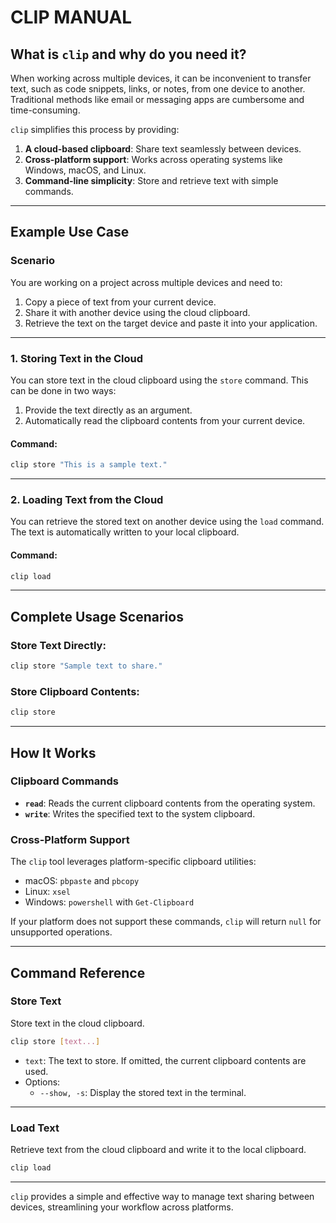 # CLIP MANUAL

## **What is `clip` and why do you need it?**

When working across multiple devices, it can be inconvenient to transfer text,
such as code snippets, links, or notes, from one device to another. Traditional
methods like email or messaging apps are cumbersome and time-consuming.

`clip` simplifies this process by providing:

1. **A cloud-based clipboard**: Share text seamlessly between devices.
2. **Cross-platform support**: Works across operating systems like Windows,
   macOS, and Linux.
3. **Command-line simplicity**: Store and retrieve text with simple commands.

---

## **Example Use Case**

### **Scenario**

You are working on a project across multiple devices and need to:

1. Copy a piece of text from your current device.
2. Share it with another device using the cloud clipboard.
3. Retrieve the text on the target device and paste it into your application.

---

### **1. Storing Text in the Cloud**

You can store text in the cloud clipboard using the `store` command. This can be
done in two ways:

1. Provide the text directly as an argument.
2. Automatically read the clipboard contents from your current device.

#### Command:

```bash
clip store "This is a sample text."
```

---

### **2. Loading Text from the Cloud**

You can retrieve the stored text on another device using the `load` command. The
text is automatically written to your local clipboard.

#### Command:

```bash
clip load
```

---

## **Complete Usage Scenarios**

### Store Text Directly:

```bash
clip store "Sample text to share."
```

### Store Clipboard Contents:

```bash
clip store
```

---

## **How It Works**

### **Clipboard Commands**

- **`read`**: Reads the current clipboard contents from the operating system.
- **`write`**: Writes the specified text to the system clipboard.

### **Cross-Platform Support**

The `clip` tool leverages platform-specific clipboard utilities:

- macOS: `pbpaste` and `pbcopy`
- Linux: `xsel`
- Windows: `powershell` with `Get-Clipboard`

If your platform does not support these commands, `clip` will return `null` for
unsupported operations.

---

## **Command Reference**

### **Store Text**

Store text in the cloud clipboard.

```bash
clip store [text...]
```

- `text`: The text to store. If omitted, the current clipboard contents are
  used.
- Options:
  - `--show, -s`: Display the stored text in the terminal.

---

### **Load Text**

Retrieve text from the cloud clipboard and write it to the local clipboard.

```bash
clip load
```

---

`clip` provides a simple and effective way to manage text sharing between
devices, streamlining your workflow across platforms.
